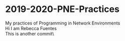 # 2019-2020-PNE-Practices
My practices of Programming in Network Environments\
Hi I am Rebecca Fuentes\
This is another commit\
